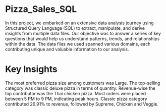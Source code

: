 # Pizza_Sales_SQL
In this project, we embarked on an extensive data analysis journey using Structured Query Language (SQL) to extract, manipulate, and derive insights from multiple data files. Our objective was to answer a series of key questions that would help us understand patterns, trends, and relationships within the data. The data files we used spanned various domains, each contributing unique and valuable information to our analysis.
# Key Insights
 The most preferred pizza size among customers was Large.
 The top-selling category was classic deluxe pizza in terms of quantity.
 Revenue-wise the top contributor was the Thai chicken pizza.
 Most orders were placed between 5 PM to 9 PM, indicating peak hours.
 Classic pizza category contributed 26.91% to revenue, followed by Supreme, Chicken and Veggie.
